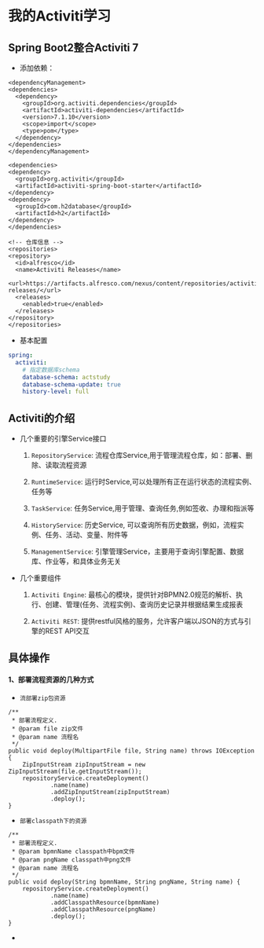 # 我的Activiti学习

## Spring Boot2整合Activiti 7

-   添加依赖：

```
<dependencyManagement>
<dependencies>
  <dependency>
    <groupId>org.activiti.dependencies</groupId>
    <artifactId>activiti-dependencies</artifactId>
    <version>7.1.10</version>
    <scope>import</scope>
    <type>pom</type>
  </dependency>
</dependencies>
</dependencyManagement>

<dependencies>
<dependency>
  <groupId>org.activiti</groupId>
  <artifactId>activiti-spring-boot-starter</artifactId>
</dependency>
<dependency>
  <groupId>com.h2database</groupId>
  <artifactId>h2</artifactId>
</dependency>
</dependencies>

<!-- 仓库信息 -->
<repositories>
<repository>
  <id>alfresco</id>
  <name>Activiti Releases</name>
  <url>https://artifacts.alfresco.com/nexus/content/repositories/activiti-releases/</url>
  <releases>
    <enabled>true</enabled>
  </releases>
</repository>
</repositories>
```

-   基本配置

```yaml
spring:
  activiti:
    # 指定数据库schema
    database-schema: actstudy
    database-schema-update: true
    history-level: full
```

## Activiti的介绍

-   几个重要的引擎Service接口

    1.  `RepositoryService`: 流程仓库Service,用于管理流程仓库，如：部署、删除、读取流程资源
    
    2.  `RuntimeService`: 运行时Service,可以处理所有正在运行状态的流程实例、任务等
    
    3.  `TaskService`: 任务Service,用于管理、查询任务,例如签收、办理和指派等
    
    4. `HistoryService`: 历史Service, 可以查询所有历史数据，例如，流程实例、任务、活动、变量、附件等
    
    5.  `ManagementService`: 引擎管理Service，主要用于查询引擎配置、数据库、作业等，和具体业务无关
    
-   几个重要组件

    1.  `Activiti Engine`: 最核心的模块，提供针对BPMN2.0规范的解析、执行、创建、管理(任务、流程实例)、查询历史记录并根据结果生成报表
    
    2.  `Activiti REST`: 提供restful风格的服务，允许客户端以JSON的方式与引擎的REST API交互
    
## 具体操作

#### 1、部署流程资源的几种方式

-   `流部署zip包资源`

```
/**
 * 部署流程定义.
 * @param file zip文件
 * @param name 流程名
 */
public void deploy(MultipartFile file, String name) throws IOException {
    ZipInputStream zipInputStream = new ZipInputStream(file.getInputStream());
    repositoryService.createDeployment()
            .name(name)
            .addZipInputStream(zipInputStream)
            .deploy();
}
```

-   `部署classpath下的资源`

```
/**
 * 部署流程定义.
 * @param bpmnName classpath中bpm文件
 * @param pngName classpath中png文件
 * @param name 流程名
 */
public void deploy(String bpmnName, String pngName, String name) {
    repositoryService.createDeployment()
            .name(name)
            .addClasspathResource(bpmnName)
            .addClasspathResource(pngName)
            .deploy();
}
```

-   
